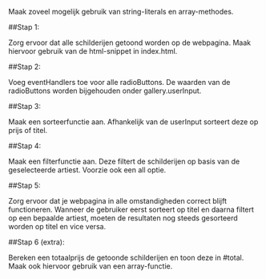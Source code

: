 Maak zoveel mogelijk gebruik van string-literals en array-methodes. 


##Stap 1:

Zorg ervoor dat alle schilderijen getoond worden op de webpagina. Maak hiervoor gebruik van de html-snippet in index.html. 


##Stap 2:

Voeg eventHandlers toe voor alle radioButtons. De waarden van de radioButtons worden bijgehouden onder gallery.userInput.


##Stap 3:

Maak een sorteerfunctie aan. Afhankelijk van de userInput sorteert deze op prijs of titel.


##Stap 4:

Maak een filterfunctie aan. Deze filtert de schilderijen op basis van de geselecteerde artiest. Voorzie ook een all optie.


##Stap 5: 

Zorg ervoor dat je webpagina in alle omstandigheden correct blijft functioneren. Wanneer de gebruiker eerst sorteert op titel en daarna filtert op een bepaalde artiest, moeten de resultaten nog steeds gesorteerd worden op titel en vice versa.


##Stap 6 (extra):

Bereken een totaalprijs de getoonde schilderijen en toon deze in #total. Maak ook hiervoor gebruik van een array-functie.